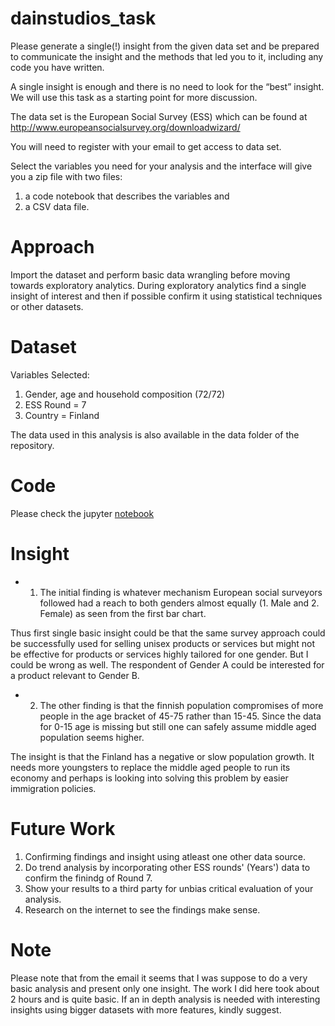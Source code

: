 # dainstudios_task

Please generate a single(!) insight from the given data set and be prepared to communicate the insight and the methods that led you to it, including any code you have written.
 
A single insight is enough and there is no need to look for the “best” insight. We will use this task as a starting point for more discussion.
 
The data set is the European Social Survey (ESS) which can be found at http://www.europeansocialsurvey.org/downloadwizard/ 

You will need to register with your email to get access to data set. 

Select the variables you need for your analysis and the interface will give you a zip file with two files: 
  
1) a code notebook that describes the variables and 
2) a CSV data file. 

# Approach
Import the dataset and perform basic data wrangling before moving towards exploratory analytics. During exploratory analytics find a single insight of interest and then if possible confirm it using statistical techniques or other datasets.

# Dataset
Variables Selected:
1. Gender, age and household composition (72/72)
2. ESS Round = 7
3. Country = Finland

The data used in this analysis is also available in the data folder of the repository.

# Code
Please check the jupyter [notebook](https://github.com/MuaazBin/dainstudios_task/blob/master/notebook/Insight%2Bfrom%2BESS.ipynb)

# Insight

+ 1. The initial finding is whatever mechanism European social surveyors followed had a reach to both genders almost equally 
(1. Male and 2. Female) as seen from the first bar chart.

Thus first single basic insight could be that the same survey approach could be successfully used for selling unisex products or services but might not be effective for products or services highly tailored for one gender. But I could be wrong as well. The respondent of Gender A could be interested for a product relevant to Gender B.

+ 2. The other finding is that the finnish population compromises of more people in the age bracket of 45-75
rather than 15-45. Since the data for 0-15 age is missing but still one can safely assume middle aged population seems higher.

The insight is that the Finland has a negative or slow population growth. It needs more youngsters to replace the middle aged people to run its economy and perhaps is looking into solving this problem by easier immigration policies.

# Future Work

1. Confirming findings and insight using atleast one other data source.
2. Do trend analysis by incorporating other ESS rounds' (Years') data to confirm the finindg of Round 7.
3. Show your results to a third party for unbias critical evaluation of your analysis.
4. Research on the internet to see the findings make sense.

# Note

Please note that from the email it seems that I was suppose to do a very basic analysis and present only one insight.
The work I did here took about 2 hours and is quite basic. If an in depth analysis is needed with interesting insights using bigger datasets with more features, kindly suggest.
